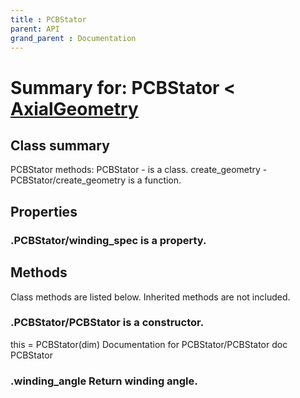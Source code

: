 ```yaml
---
title : PCBStator
parent: API
grand_parent : Documentation
---
```

# Summary for: **PCBStator**  < [AxialGeometry](AxialGeometry.html)

## Class summary

PCBStator methods:
PCBStator - is a class.
create_geometry - PCBStator/create_geometry is a function.

## Properties

### .PCBStator/**winding_spec** is a property.


## Methods

Class methods are listed below. Inherited methods are not included.

### .**PCBStator**/PCBStator is a constructor.
this = PCBStator(dim)
Documentation for PCBStator/PCBStator
doc PCBStator

### .**winding_angle** Return winding angle.


